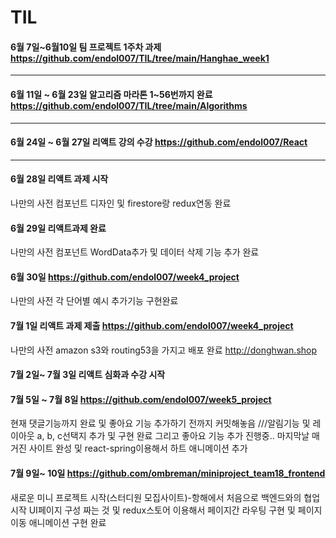 # TIL

####  6월 7일~6월10일 팀 프로젝트 1주차 과제 https://github.com/endol007/TIL/tree/main/Hanghae_week1

<hr/>

####  6월 11일 ~ 6월 23일 알고리즘 마라톤 1~56번까지 완료 https://github.com/endol007/TIL/tree/main/Algorithms 

<hr/>

####  6월 24일 ~ 6월 27일 리액트 강의 수강 https://github.com/endol007/React

<hr/>

####  6월 28일 리액트 과제 시작 
나만의 사전 컴포넌트 디자인 및 firestore랑 redux연동 완료  
####  6월 29일 리액트과제 완료 
나만의 사전 컴포넌트 WordData추가 및 데이터 삭제 기능 추가 완료
####  6월 30일 https://github.com/endol007/week4_project
나만의 사전 각 단어별 예시 추가기능 구현완료
####  7월 1일 리액트 과제 제출 https://github.com/endol007/week4_project
나만의 사전 amazon s3와 routing53을 가지고 배포 완료 http://donghwan.shop

#### 7월 2일~ 7월 3일 리액트 심화과 수강 시작

#### 7월 5일 ~ 7월 8일 https://github.com/endol007/week5_project
현재 댓글기능까지 완료 및 좋아요 기능 추가하기 전까지 커밋해놓음 ///알림기능 및 레이아웃 a, b, c선택지 추가 및 구현 완료 그리고 좋아요 기능 추가 진행중..
마지막날 매거진 사이트 완성 및 react-spring이용해서 하트 애니메이션 추가
#### 7월 9일~ 10일 https://github.com/ombreman/miniproject_team18_frontend
새로운 미니 프로젝트 시작(스터디원 모집사이트)-항해에서 처음으로 백엔드와의 협업 시작
UI페이지 구성 짜는 것 및 redux스토어 이용해서 페이지간 라우팅 구현 및 페이지 이동 애니메이션 구현 완료

